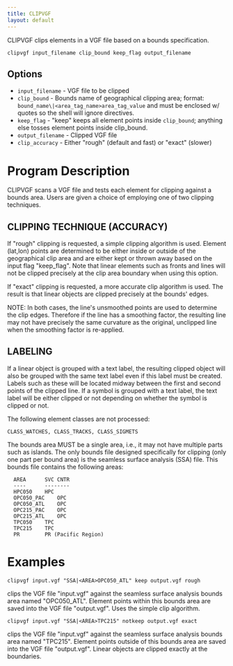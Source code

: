 ```yaml
---
title: CLIPVGF
layout: default
---
```


                                                              
CLIPVGF clips elements in a VGF file based on a bounds specification.  

    clipvgf input_filename clip_bound keep_flag output_filename

## Options

- `input_filename`	- VGF file to be clipped
- `clip_bound`		- Bounds name of geographical clipping area; 
    format: `bound_name\|<area_tag_name>area_tag_value` 
    and must be enclosed w/ quotes so the shell will ignore directives.
- `keep_flag`		- "keep" keeps all element points inside `clip_bound`; anything else tosses element points inside clip_bound.
- `output_filename`	- Clipped VGF file
- `clip_accuracy`		- Either "rough" (default and fast) or "exact" (slower)
                                                               
# Program Description

CLIPVGF scans a VGF file and tests each element for clipping against a
bounds area. Users are given a choice of employing one of two clipping 
techniques.

## CLIPPING TECHNIQUE (ACCURACY)
If "rough" clipping is requested, a simple clipping algorithm is used. 
Element (lat,lon) points are determined to be either inside or outside 
of the geographical clip area and are either kept or thrown away based 
on the input flag "keep_flag".  Note that linear elements such as fronts 
and lines will not be clipped precisely at the clip area boundary when
using this option.

If "exact" clipping is requested, a more accurate clip algorithm is
used.  The result is that linear objects are clipped precisely at the bounds'
edges.

NOTE: In both cases, the line's unsmoothed points are used to determine
the clip edges. Therefore if the line has a smoothing factor, the resulting 
line may not have precisely the same curvature as the original, unclipped 
line when the smoothing factor is re-applied.

## LABELING
If a linear object is grouped with a text label, the resulting clipped 
object will also be grouped with the same text label even if this label 
must be created. Labels such as these will be located midway between the 
first and second points of the clipped line.  If a symbol is grouped with 
a text label, the text label will be either clipped or not depending on 
whether the symbol is clipped or not.

The following element classes are not processed:

    CLASS_WATCHES, CLASS_TRACKS, CLASS_SIGMETS				

The bounds area MUST be a single area, i.e., it may not have multiple parts
such as islands. The only bounds file designed specifically for clipping 
(only one part per bound area) is the seamless surface analysis (SSA) file.
This bounds file contains the following areas:

      AREA		SVC CNTR	
      ----		--------
      HPC050	HPC
      OPC050_PAC	OPC
      OPC050_ATL	OPC
      OPC215_PAC	OPC
      OPC215_ATL	OPC
      TPC050	TPC
      TPC215	TPC
      PR		PR (Pacific Region)

# Examples

    clipvgf input.vgf "SSA|<AREA>OPC050_ATL" keep output.vgf rough

clips the VGF file "input.vgf" against the seamless surface analysis
	  bounds area named "OPC050_ATL".  Element points within this bounds
	  area are saved into the VGF file "output.vgf". Uses the simple
	  clip algorithm.

    clipvgf input.vgf "SSA|<AREA>TPC215" notkeep output.vgf exact

clips the VGF file "input.vgf" against the seamless surface analysis
	  bounds area named "TPC215".  Element points outside of this bounds
	  area are saved into the VGF file "output.vgf". Linear objects are
	  clipped exactly at the boundaries.

